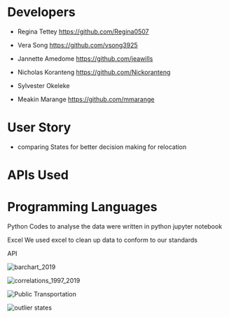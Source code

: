 
# Developers

* Regina Tettey https://github.com/Regina0507 

* Vera Song   https://github.com/vsong3925

* Jannette Amedome  https://github.com/jeawills

* Nicholas Koranteng https://github.com/Nickoranteng

* Sylvester Okeleke

* Meakin Marange https://github.com/mmarange

# User Story 
* comparing States for better decision making for relocation






# APIs Used

# Programming Languages

Python Codes to analyse the data were written in python jupyter notebook

Excel We used excel to clean up data to conform to our standards

API




![barchart_2019](https://user-images.githubusercontent.com/71161293/110711739-0e69e880-81ce-11eb-8a12-0e647986f136.png)

![correlations_1997_2019](https://user-images.githubusercontent.com/71161293/110711886-4709c200-81ce-11eb-9075-1d5002c57c1a.png)

![Public Transportation](https://user-images.githubusercontent.com/71161293/110711906-4f61fd00-81ce-11eb-8409-61e4dd45e039.png)

![outlier states](https://user-images.githubusercontent.com/71161293/110711926-5ab52880-81ce-11eb-9d76-7abd0a1cb42d.png)


